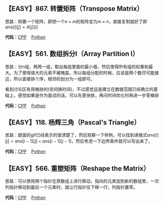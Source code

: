 ## 【EASY】867. 转置矩阵（Transpose Matrix）

思路：转置一个矩阵，即把一个$n\times m$的矩阵变为$m \times n$，直接复制就好了即 $ans[i][j]=A[j][i]$

**代码：**[CPP](https://github.com/15zhazhahe/Interview-Notebook/blob/master/LeetCode/Array/code/CPP/transpose-matrix.cpp)&nbsp;&nbsp;&nbsp;&nbsp;[Python](https://github.com/15zhazhahe/Interview-Notebook/blob/master/LeetCode/Array/code/Python/transpose-matrix.py)

## 【EASY】561. 数组拆分I（Array Partition I）

思路：分n组，两两一组，取出每组里面的最小值，然后使得所有组的权重和最大。为了使得值大的元素不被掩盖，所以每组分配的时候，应该是两个数尽可能接近，所以直接排个序，相邻的划分为一组即可。

看到讨论区有用桶排的(空间换时间)，不过感觉这是建立在数据范围已经确立的基础上，感觉如果是作为面试的话，可以先答快排，再问时间优化时再进一步答桶排

**代码：**[CPP](https://github.com/15zhazhahe/Interview-Notebook/blob/master/LeetCode/Array/code/CPP/array-partition-i.cpp)&nbsp;&nbsp;&nbsp;&nbsp;[Python](https://github.com/15zhazhahe/Interview-Notebook/blob/master/LeetCode/Array/code/Python/array-partition-i.py)


## 【EASY】118. 杨辉三角（Pascal's Triangle）

思路：题面的gif已经表示的很清楚了，然后观察一下样例，可以找到递推式$ans[i][j] = ans[i-1][j]+ans[i-1][j-1]$，然后考虑一下边界条件就可以写出来了。

**代码：**[CPP](https://github.com/15zhazhahe/Interview-Notebook/blob/master/LeetCode/Array/code/CPP/code/pascals-triangle.cpp)&nbsp;&nbsp;&nbsp;&nbsp;[Python](https://github.com/15zhazhahe/Interview-Notebook/blob/master/LeetCode/Array/code/Python/pascals-triangle.py)

## 【EASY】566. 重塑矩阵（Reshape the Matrix）

思路：可以使用两个指针在原数组上进行移动，指向的元素加到新的数组里，一次列指针移动到最后一个元素时，就让行指针往下移一行，列指针置零。

**代码：**[CPP](https://github.com/15zhazhahe/Interview-Notebook/blob/master/LeetCode/Array/code/CPP/reshape-the-matrix.cpp)&nbsp;&nbsp;&nbsp;&nbsp;[Python](https://github.com/15zhazhahe/Interview-Notebook/blob/master/LeetCode/Array/code/Python/reshape-the-matrix.py)
